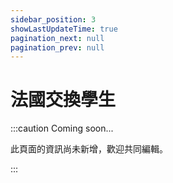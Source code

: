 ```yaml
---
sidebar_position: 3
showLastUpdateTime: true
pagination_next: null
pagination_prev: null
---
```


# 法國交換學生

:::caution Coming soon...

此頁面的資訊尚未新增，歡迎共同編輯。

:::